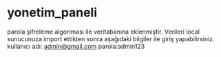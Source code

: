 # yonetim_paneli

parola şifreleme algoriması ile veritabanına eklenmiştir. Verileri local sunucunuza import ettikten sonra aşağıdaki bilgiler ile giriş yapabilirsiniz.
kullanıcı adı: admin@gmail.com
parola:admin123

